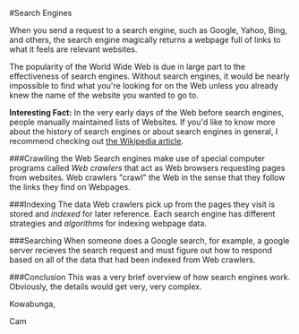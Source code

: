 #Search Engines

When you send a request to a search engine, such as Google, Yahoo, Bing, and others, the search engine magically returns a webpage full of links to what it feels are relevant websites.

The popularity of the World Wide Web is due in large part to the effectiveness of search engines. Without search engines, it would be nearly impossible to find what you're looking for on the Web unless you already knew the name of the website you wanted to go to.

**Interesting Fact:** In the very early days of the Web before search engines, people manually maintained lists of Websites. If you'd like to know more about the history of search engines or about search engines in general, I recommend checking out [the Wikipedia article](http://en.wikipedia.org/wiki/Web_search_engine).

###Crawiling the Web
Search engines make use of special computer programs called *Web crawlers* that act as Web browsers requesting pages from websites. Web crawlers "crawl" the Web in the sense that they follow the links they find on Webpages.

###Indexing
The data Web crawlers pick up from the pages they visit is stored and *indexed* for later reference. Each search engine has different strategies and *algorithms* for indexing webpage data.

###Searching
When someone does a Google search, for example, a google server recieves the search request and must figure out how to respond based on all of the data that had been indexed from Web crawlers.

###Conclusion
This was a very brief overview of how search engines work. Obviously, the details would get very, very complex.

Kowabunga,

Cam
